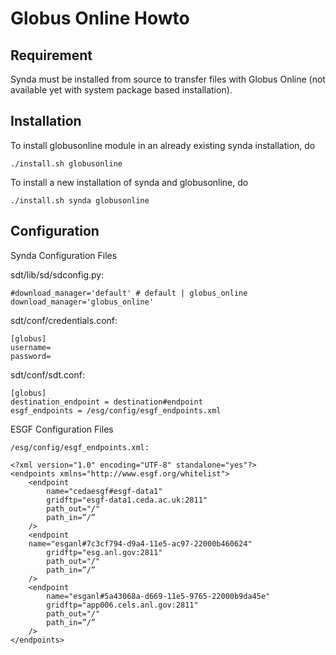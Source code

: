 # Globus Online Howto

## Requirement

Synda must be installed from source to transfer files with Globus Online
(not available yet with system package based installation).

## Installation

To install globusonline module in an already existing synda installation, do

    ./install.sh globusonline

To install a new installation of synda and globusonline, do

    ./install.sh synda globusonline

## Configuration

Synda Configuration Files

sdt/lib/sd/sdconfig.py:

    #download_manager='default' # default | globus_online                                                              
    download_manager='globus_online'

sdt/conf/credentials.conf:

    [globus]
    username=
    password=

sdt/conf/sdt.conf:

    [globus]
    destination_endpoint = destination#endpoint
    esgf_endpoints = /esg/config/esgf_endpoints.xml

ESGF Configuration Files

    /esg/config/esgf_endpoints.xml:

    <?xml version="1.0" encoding="UTF-8" standalone="yes"?>
    <endpoints xmlns="http://www.esgf.org/whitelist">
        <endpoint
            name="cedaesgf#esgf-data1"
            gridftp="esgf-data1.ceda.ac.uk:2811"
            path_out="/"
            path_in=”/”
        />
        <endpoint
        name="esganl#7c3cf794-d9a4-11e5-ac97-22000b460624"
            gridftp="esg.anl.gov:2811"
            path_out="/"
            path_in=”/”
        />
        <endpoint
            name="esganl#5a43068a-d669-11e5-9765-22000b9da45e"
            gridftp="app006.cels.anl.gov:2811"
            path_out="/"
            path_in=”/”
        />
    </endpoints>
